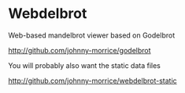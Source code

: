 # Webdelbrot

Web-based mandelbrot viewer based on Godelbrot

http://github.com/johnny-morrice/godelbrot

You will probably also want the static data files

http://github.com/johnny-morrice/webdelbrot-static
